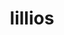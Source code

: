 ---
title: "lillios"
composer: "Elainie Lillios"
composition: "The Rush of the Brook Stills the Mind"
performers: "Matt Filosa, percussion"
---
